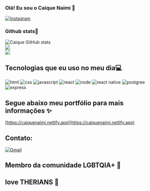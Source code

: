 ### Olá! Eu sou o Caique Naimi 👋

[![Instagram](https://img.shields.io/badge/Instagram-E4405F?style=for-the-badge&logo=instagram&logoColor=white)](https://www.instagram.com/caiquenaimi/)

### Github stats📝

![Caique GitHub stats](https://github-readme-stats.vercel.app/api?username=caiquenaimi&show_icons=true&theme=radical)<br/>
![](https://github-readme-streak-stats.herokuapp.com/?user=caiquenaimi&theme=radical&hide_border=false)<br/>
![](https://github-readme-stats.vercel.app/api/top-langs/?username=caiquenaimi&theme=radical&hide_border=false&include_all_commits=false&count_private=false&layout=compact)<br/>


## Tecnologias que eu uso no meu dia💻

![html](https://img.shields.io/badge/HTML5-E34F26?style=for-the-badge&logo=html5&logoColor=white)
![css](https://img.shields.io/badge/CSS3-1572B6?style=for-the-badge&logo=css3&logoColor=white)
![javascript](https://img.shields.io/badge/JavaScript-323330?style=for-the-badge&logo=javascript&logoColor=F7DF1E)
![react](https://img.shields.io/badge/React-20232A?style=for-the-badge&logo=react&logoColor=61DAFB)
![node](https://img.shields.io/badge/Node.js-43853D?style=for-the-badge&logo=node.js&logoColor=white)
![react native](https://img.shields.io/badge/React_Native-20232A?style=for-the-badge&logo=react&logoColor=61DAFB)
![postgree](https://img.shields.io/badge/PostgreSQL-316192?style=for-the-badge&logo=postgresql&logoColor=white)
![express](https://img.shields.io/badge/Express.js-404D59?style=for-the-badge)

## Segue abaixo meu portfólio para mais informações ✨

[https://caiquenaimi.netlify.app](https://caiquenaimi.netlify.app)

## Contato:

[![Gmail](https://img.shields.io/badge/Gmail-D14836?style=for-the-badge&logo=gmail&logoColor=white)](mailto:caiquenaimi.564@gmail.com)

## Membro da comunidade LGBTQIA+ 🌈
## love THERIANS 🐩





